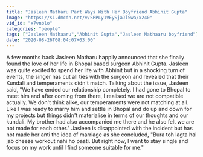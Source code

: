 ```yaml
---
title: "Jasleen Matharu Part Ways With Her Boyfriend Abhinit Gupta"
image: "https://s1.dmcdn.net/v/SPPLy1VEySjaJlSwa/x240"
vid_id: "x7vnblo"
categories: "people"
tags: ["Jasleen Mathaaru","Abhinit Gupta","Jasleen Mathaaru boyfriend"]
date: "2020-08-26T08:04:07+03:00"
---
```

A few months back Jasleen Matharu happily announced that she finally found the love of her life in Bhopal based surgeon Abhinit Gupta. Jasleen was quite excited to spend her life with Abhinit but in a shocking turn of events, the singer has cut all ties with the surgeon and revealed that their Kundali and temperaments didn't match. Talking about the issue, Jasleen said, &quot;We have ended our relationship completely. I had gone to Bhopal to meet him and after coming from there, I realised we are not compatible actually. We don't think alike, our temperaments were not matching at all. Like I was ready to marry him and settle in Bhopal and do up and down for my projects but things didn't materialise in terms of our thoughts and our kundali. My brother had also accompanied me there and he also felt we are not made for each other.&quot; Jasleen is disappointed with the incident but has not made her anti the idea of marriage as she concluded, &quot;Bura toh lagta hai jab cheeze workout nahi ho paati. But right now, I want to stay single and focus on my work until I find someone suitable for me.&quot;
